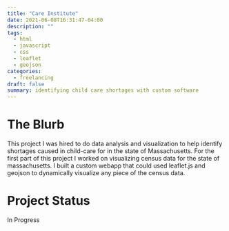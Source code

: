 ```yaml
---
title: "Care Institute"
date: 2021-06-08T16:31:47-04:00
description: ""
tags:
  - html
  - javascript 
  - css 
  - leaflet
  - geojson
categories:
  - freelancing
draft: false
summary: identifying child care shortages with custom software
---
```


# The Blurb

This project I was hired to do data analysis and visualization to help identify shortages caused in child-care for in the state of Massachusetts. For the first part of this project I worked on visualizing census data for the state of massachusetts. I built a custom webapp that could used leaflet.js and geojson to dynamically visualize any piece of the census data.

# Project Status
In Progress
